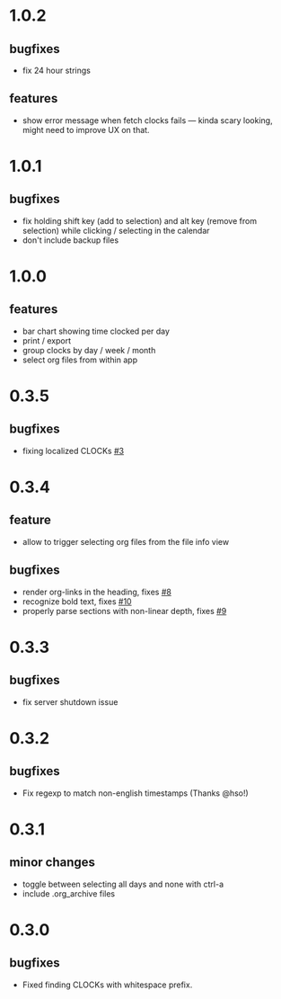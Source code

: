 # 1.0.2
## bugfixes
- fix 24 hour strings

## features
- show error message when fetch clocks fails — kinda scary looking, might need to improve UX on that.

# 1.0.1

## bugfixes
- fix holding shift key (add to selection) and alt key (remove from selection)
  while clicking / selecting in the calendar
- don't include backup files

# 1.0.0

## features
- bar chart showing time clocked per day
- print / export
- group clocks by day / week / month
- select org files from within app

# 0.3.5

## bugfixes
- fixing localized CLOCKs [#3](https://github.com/rksm/clj-org-analyzer/issues/3)

# 0.3.4

## feature
- allow to trigger selecting org files from the file info view

## bugfixes
- render org-links in the heading, fixes [#8](https://github.com/rksm/clj-org-analyzer/issues/8)
- recognize bold text, fixes [#10](https://github.com/rksm/clj-org-analyzer/issues/10)
- properly parse sections with non-linear depth, fixes [#9](https://github.com/rksm/clj-org-analyzer/issues/9)

# 0.3.3
## bugfixes
- fix server shutdown issue

# 0.3.2
## bugfixes
- Fix regexp to match non-english timestamps (Thanks @hso!)

# 0.3.1
## minor changes
- toggle between selecting all days and none with ctrl-a
- include .org_archive files

# 0.3.0
## bugfixes
- Fixed finding CLOCKs with whitespace prefix.
